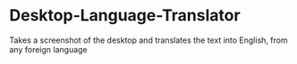 # Desktop-Language-Translator
Takes a screenshot of the desktop and translates the text into English, from any foreign language
